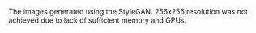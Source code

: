 The images generated using the StyleGAN. 256x256 resolution was not achieved due to lack of sufficient memory and GPUs.  
